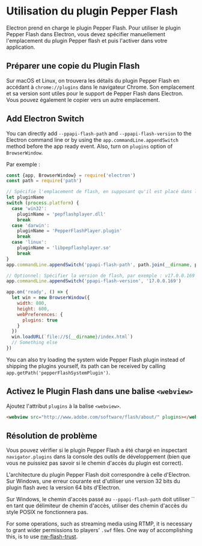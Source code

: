 # Utilisation du plugin Pepper Flash

Electron prend en charge le plugin Pepper Flash. Pour utiliser le plugin Pepper Flash dans Electron, vous devez spécifier manuellement l'emplacement du plugin Pepper flash et puis l'activer dans votre application.

## Préparer une copie du Plugin Flash

Sur macOS et Linux, on trouvera les détails du plugin Pepper Flash en accédant à `chrome://plugins` dans le navigateur Chrome. Son emplacement et sa version sont utiles pour le support de Pepper Flash dans Electron. Vous pouvez également le copier vers un autre emplacement.

## Add Electron Switch

You can directly add `--ppapi-flash-path` and `--ppapi-flash-version` to the Electron command line or by using the `app.commandLine.appendSwitch` method before the app ready event. Also, turn on `plugins` option of `BrowserWindow`.

Par exemple :

```javascript
const {app, BrowserWindow} = require('electron')
const path = require('path')

// Spécifie l'emplacement de flash, en supposant qu'il est placé dans le même dossier que main.js.
let pluginName
switch (process.platform) {
  case 'win32':
    pluginName = 'pepflashplayer.dll'
    break
  case 'darwin':
    pluginName = 'PepperFlashPlayer.plugin'
    break
  case 'linux':
    pluginName = 'libpepflashplayer.so'
    break
}
app.commandLine.appendSwitch('ppapi-flash-path', path.join(__dirname, pluginName))

// Optionnel: Spécifier la version de flash, par exemple : v17.0.0.169
app.commandLine.appendSwitch('ppapi-flash-version', '17.0.0.169')

app.on('ready', () => {
  let win = new BrowserWindow({
    width: 800,
    height: 600,
    webPreferences: {
      plugins: true
    }
  })
  win.loadURL(`file://${__dirname}/index.html`)
  // Something else
})
```

You can also try loading the system wide Pepper Flash plugin instead of shipping the plugins yourself, its path can be received by calling `app.getPath('pepperFlashSystemPlugin')`.

## Activez le Plugin Flash dans une balise `<webview>`

Ajoutez l'attribut `plugins` à la balise `<webview>`.

```html
<webview src="http://www.adobe.com/software/flash/about/" plugins></webview>
```

## Résolution de problème

Vous pouvez vérifier si le plugin Pepper Flash a été chargé en inspectant `navigator.plugins` dans la console des outils de développement (bien que vous ne puissiez pas savoir si le chemin d'accès du plugin est correct).

L'architecture du plugin Pepper Flash doit correspondre à celle d'Electron. Sur Windows, une erreur courante est d'utiliser une version 32 bits du plugin flash avec la version 64 bits d'Electron.

Sur Windows, le chemin d'accès passé au `--ppapi-flash-path` doit utiliser `` en tant que délimiteur de chemin d'accès, utiliser des chemin d'accès du style POSIX ne fonctionnera pas.

For some operations, such as streaming media using RTMP, it is necessary to grant wider permissions to players’ `.swf` files. One way of accomplishing this, is to use [nw-flash-trust](https://github.com/szwacz/nw-flash-trust).